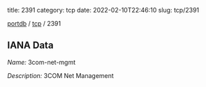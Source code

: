title: 2391
category: tcp
date: 2022-02-10T22:46:10
slug: tcp/2391

[portdb](/) / [tcp](/category/tcp.html) / 2391


## IANA Data

_Name:_ 3com-net-mgmt

_Description:_ 3COM Net Management

